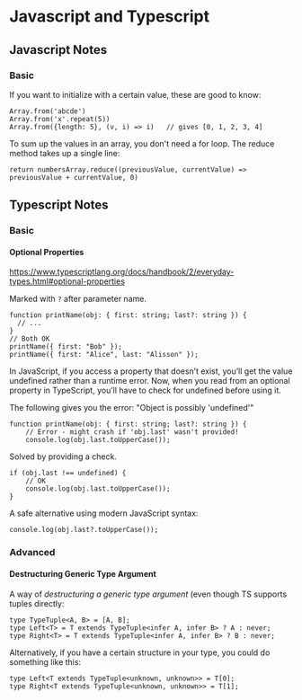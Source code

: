 # Javascript and Typescript

## Javascript Notes

### Basic

If you want to initialize with a certain value, these are good to know:

	Array.from('abcde')
	Array.from('x'.repeat(5))
	Array.from({length: 5}, (v, i) => i)   // gives [0, 1, 2, 3, 4]
	
To sum up the values in an array, you don't need a for loop. The reduce method takes up a single line:

    return numbersArray.reduce((previousValue, currentValue) => previousValue + currentValue, 0)

## Typescript Notes

### Basic

#### Optional Properties

https://www.typescriptlang.org/docs/handbook/2/everyday-types.html#optional-properties

Marked with `?` after parameter name.

	function printName(obj: { first: string; last?: string }) {
	  // ...
	}
	// Both OK
	printName({ first: "Bob" });
	printName({ first: "Alice", last: "Alisson" }); 


In JavaScript, if you access a property that doesn’t exist, you’ll get the value undefined rather than a runtime error. Now, when you read from an optional property in TypeScript, you’ll have to check for undefined before using it.

The following gives you the error: "Object is possibly 'undefined'"

	function printName(obj: { first: string; last?: string }) {
		// Error - might crash if 'obj.last' wasn't provided!
		console.log(obj.last.toUpperCase());

Solved by providing a check.

	if (obj.last !== undefined) {
		// OK
		console.log(obj.last.toUpperCase());
	}

A safe alternative using modern JavaScript syntax:

	console.log(obj.last?.toUpperCase());

### Advanced

#### Destructuring Generic Type Argument


A way of *destructuring a generic type argument* (even though TS supports tuples directly:

	type TypeTuple<A, B> = [A, B];
	type Left<T> = T extends TypeTuple<infer A, infer B> ? A : never;
	type Right<T> = T extends TypeTuple<infer A, infer B> ? B : never;

Alternatively, if you have a certain structure in your type, you could do something like this:

	type Left<T extends TypeTuple<unknown, unknown>> = T[0];
	type Right<T extends TypeTuple<unknown, unknown>> = T[1];